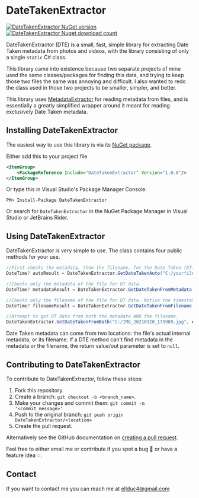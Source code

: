 # DateTakenExtractor

[![DateTakenExtractor NuGet version](https://img.shields.io/nuget/v/DateTakenExtractor)](https://www.nuget.org/packages/DateTakenExtractor/)
[![DateTakenExtractor Nuget download count](https://img.shields.io/nuget/dt/DateTakenExtractor)](https://www.nuget.org/packages/DateTakenExtractor/)

DateTakenExtractor (DTE) is a small, fast, simple library for extracting Date Taken metadata from photos and videos, with the library consisting of only a single ```static``` C# class.

This library came into existence because two separate projects of mine used the same classes/packages for finding this data, and trying to keep those two files the same was annoying and difficult. I also wanted to redo the class used in those two projects to be smaller, simpler, and better.

This library uses [MetadataExtractor](https://github.com/drewnoakes/metadata-extractor-dotnet) for reading metadata from files, and is essentially a greatly simplified wrapper around it meant for reading exclusively Date Taken metadata.

## Installing DateTakenExtractor
The easiest way to use this library is via its [NuGet package](https://www.nuget.org/packages/DateTakenExtractor/).

Either add this to your project file
```xml
<ItemGroup>
    <PackageReference Include="DateTakenExtractor" Version="1.0.0"/>
</ItemGroup>
```

Or type this in Visual Studio's Package Manager Console:
```
PM> Install-Package DateTakenExtractor
```

Or search for `DateTakenExtractor` in the NuGet Package Manager in Visual Studio or JetBrains Rider.

## Using DateTakenExtractor
DateTakenExtractor is very simple to use. The class contains four public methods for your use.

```c#
//First checks the metadata, then the filename, for the Date Taken (DT) data.
DateTime? autoResult = DateTakenExtractor.GetDateTakenAuto("C:/yourfilehere.jpg", out DateTakenSrc dateTakenSrc);

//Checks only the metadata of the file for DT data.
DateTime? metadataResult = DateTakenExtractor.GetDateTakenFromMetadata("C:/yourfilehere.jpg");

//Checks only the filename of the file for DT data. Notice the timestamp pattern ↓ in the filename
DateTime? filenameResult = DateTakenExtractor.GetDateTakenFromFilename("C:/IMG_20210320_175909.jpg");

//Attempt to get DT data from both the metadata AND the filename.
DateTakenExtractor.GetDateTakenFromBoth("C:/IMG_20210320_175909.jpg", out DateTime? metadataDT, out DateTime? filenameDT);
```

Date Taken metadata can come from two locations: the file's actual internal metadata, or its filename. If a DTE method can't find metadata in the metadata or the filename, the return value/out parameter is set to `null`.

## Contributing to DateTakenExtractor
To contribute to DateTakenExtractor, follow these steps:

1. Fork this repository.
2. Create a branch: `git checkout -b <branch_name>`.
3. Make your changes and commit them: `git commit -m '<commit_message>'`
4. Push to the original branch: `git push origin DateTakenExtractor/<location>`
5. Create the pull request.

Alternatively see the GitHub documentation on [creating a pull request](https://help.github.com/en/github/collaborating-with-issues-and-pull-requests/creating-a-pull-request).

Feel free to either email me or contribute if you spot a bug 🐛 or have a feature idea 💡.

## Contact
If you want to contact me you can reach me at ellduc4@gmail.com